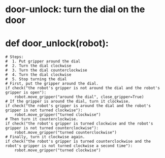 # door-unlock: turn the dial on the door
# def door_unlock(robot):
    # Steps:
    #  1. Put gripper around the dial
    #  2. Turn the dial clockwise
    #  3. Turn the dial counterclockwise
    #  4. Turn the dial clockwise
    #  5. Stop turning the dial
    # First, put the gripper around the dial.
    if check("the robot's gripper is not around the dial and the robot's gripper is open"):
        robot.move_gripper("around the dial", close_gripper=True)
    # If the gripper is around the dial, turn it clockwise.
    if check("the robot's gripper is around the dial and the robot's gripper is not turned clockwise"):
        robot.move_gripper("turned clockwise")
    # Then turn it counterclockwise.
    if check("the robot's gripper is turned clockwise and the robot's gripper is not turned counterclockwise"):
        robot.move_gripper("turned counterclockwise")
    # Finally, turn it clockwise again.
    if check("the robot's gripper is turned counterclockwise and the robot's gripper is not turned clockwise a second time"):
        robot.move_gripper("turned clockwise")